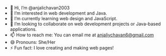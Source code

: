 
- 👋 Hi, I’m @anjalichavan2003
- 👀 I’m interested in web development and Java.
- 🌱 I’m currently learning web design and JavaScript.
- 💞️ I’m looking to collaborate on web development projects or Java-based applications.
- 📫 How to reach me: You can email me at anjaliychavan6@gmail.com 
- 😄 Pronouns: She/Her
- ⚡ Fun fact: I love creating and making web pages!

